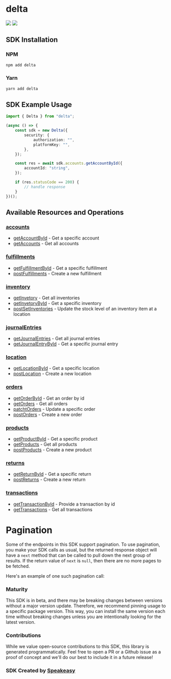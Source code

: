 # delta

<div align="left">
    <a href="https://speakeasyapi.dev/"><img src="https://custom-icon-badges.demolab.com/badge/-Built%20By%20Speakeasy-212015?style=for-the-badge&logoColor=FBE331&logo=speakeasy&labelColor=545454" /></a>
    <a href="https://github.com/speakeasy-sdks/delta-api.git/actions"><img src="https://img.shields.io/github/actions/workflow/status/speakeasy-sdks/bolt-php/speakeasy_sdk_generation.yml?style=for-the-badge" /></a>
    
</div>

<!-- Start SDK Installation -->
## SDK Installation

### NPM

```bash
npm add delta
```

### Yarn

```bash
yarn add delta
```
<!-- End SDK Installation -->

## SDK Example Usage
<!-- Start SDK Example Usage -->
```typescript
import { Delta } from "delta";

(async () => {
    const sdk = new Delta({
        security: {
            authorization: "",
            platformKey: "",
        },
    });

    const res = await sdk.accounts.getAccountById({
        accountId: "string",
    });

    if (res.statusCode == 200) {
        // handle response
    }
})();

```
<!-- End SDK Example Usage -->

<!-- Start SDK Available Operations -->
## Available Resources and Operations


### [accounts](docs/sdks/accounts/README.md)

* [getAccountById](docs/sdks/accounts/README.md#getaccountbyid) - Get a specific account
* [getAccounts](docs/sdks/accounts/README.md#getaccounts) - Get all accounts

### [fulfillments](docs/sdks/fulfillments/README.md)

* [getFulfillmentById](docs/sdks/fulfillments/README.md#getfulfillmentbyid) - Get a specific fulfillment
* [postFulfillments](docs/sdks/fulfillments/README.md#postfulfillments) - Create a new fulfillment

### [inventory](docs/sdks/inventory/README.md)

* [getInvetory](docs/sdks/inventory/README.md#getinvetory) - Get all inventories
* [getInvetoryById](docs/sdks/inventory/README.md#getinvetorybyid) - Get a specific inventory
* [postSetInventories](docs/sdks/inventory/README.md#postsetinventories) - Update the stock level of an inventory item at a location

### [journalEntries](docs/sdks/journalentries/README.md)

* [getJournalEntries](docs/sdks/journalentries/README.md#getjournalentries) - Get all journal entries
* [getJournalEntryById](docs/sdks/journalentries/README.md#getjournalentrybyid) - Get a specific journal entry

### [location](docs/sdks/location/README.md)

* [getLocationById](docs/sdks/location/README.md#getlocationbyid) - Get a specific location
* [postLocation](docs/sdks/location/README.md#postlocation) - Create a new location

### [orders](docs/sdks/orders/README.md)

* [getOrderById](docs/sdks/orders/README.md#getorderbyid) - Get an order by id
* [getOrders](docs/sdks/orders/README.md#getorders) - Get all orders
* [patchtOrders](docs/sdks/orders/README.md#patchtorders) - Update a specific order
* [postOrders](docs/sdks/orders/README.md#postorders) - Create a new order

### [products](docs/sdks/products/README.md)

* [getProductById](docs/sdks/products/README.md#getproductbyid) - Get a specific product
* [getProducts](docs/sdks/products/README.md#getproducts) - Get all products
* [postProducts](docs/sdks/products/README.md#postproducts) - Create a new product

### [returns](docs/sdks/returns/README.md)

* [getReturnById](docs/sdks/returns/README.md#getreturnbyid) - Get a specific return
* [postReturns](docs/sdks/returns/README.md#postreturns) - Create a new return

### [transactions](docs/sdks/transactions/README.md)

* [getTransactionById](docs/sdks/transactions/README.md#gettransactionbyid) - Provide a transaction by id
* [getTransactions](docs/sdks/transactions/README.md#gettransactions) - Get all transactions
<!-- End SDK Available Operations -->



<!-- Start Dev Containers -->

<!-- End Dev Containers -->



<!-- Start Pagination -->
# Pagination

Some of the endpoints in this SDK support pagination. To use pagination, you make your SDK calls as usual, but the
returned response object will have a `next` method that can be called to pull down the next group of results. If the
return value of `next` is `null`, then there are no more pages to be fetched.

Here's an example of one such pagination call:
<!-- End Pagination -->

<!-- Placeholder for Future Speakeasy SDK Sections -->



### Maturity

This SDK is in beta, and there may be breaking changes between versions without a major version update. Therefore, we recommend pinning usage
to a specific package version. This way, you can install the same version each time without breaking changes unless you are intentionally
looking for the latest version.

### Contributions

While we value open-source contributions to this SDK, this library is generated programmatically.
Feel free to open a PR or a Github issue as a proof of concept and we'll do our best to include it in a future release!

### SDK Created by [Speakeasy](https://docs.speakeasyapi.dev/docs/using-speakeasy/client-sdks)
